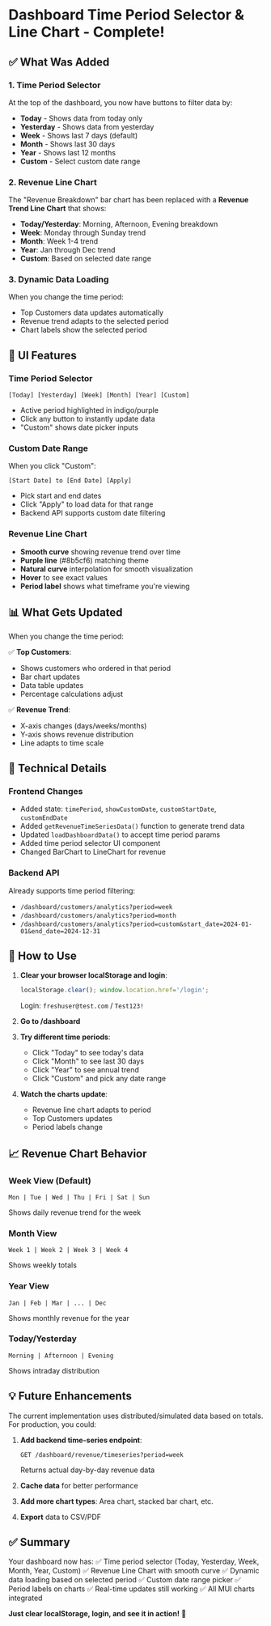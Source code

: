 # Dashboard Time Period Selector & Line Chart - Complete!

## ✅ What Was Added

### 1. **Time Period Selector**
At the top of the dashboard, you now have buttons to filter data by:
- **Today** - Shows data from today only
- **Yesterday** - Shows data from yesterday
- **Week** - Shows last 7 days (default)
- **Month** - Shows last 30 days  
- **Year** - Shows last 12 months
- **Custom** - Select custom date range

### 2. **Revenue Line Chart**
The "Revenue Breakdown" bar chart has been replaced with a **Revenue Trend Line Chart** that shows:
- **Today/Yesterday**: Morning, Afternoon, Evening breakdown
- **Week**: Monday through Sunday trend
- **Month**: Week 1-4 trend
- **Year**: Jan through Dec trend
- **Custom**: Based on selected date range

### 3. **Dynamic Data Loading**
When you change the time period:
- Top Customers data updates automatically
- Revenue trend adapts to the selected period
- Chart labels show the selected period

## 🎨 UI Features

### Time Period Selector
```
[Today] [Yesterday] [Week] [Month] [Year] [Custom]
```
- Active period highlighted in indigo/purple
- Click any button to instantly update data
- "Custom" shows date picker inputs

### Custom Date Range
When you click "Custom":
```
[Start Date] to [End Date] [Apply]
```
- Pick start and end dates
- Click "Apply" to load data for that range
- Backend API supports custom date filtering

### Revenue Line Chart
- **Smooth curve** showing revenue trend over time
- **Purple line** (#8b5cf6) matching theme
- **Natural curve** interpolation for smooth visualization
- **Hover** to see exact values
- **Period label** shows what timeframe you're viewing

## 📊 What Gets Updated

When you change the time period:

✅ **Top Customers**:
- Shows customers who ordered in that period
- Bar chart updates
- Data table updates
- Percentage calculations adjust

✅ **Revenue Trend**:
- X-axis changes (days/weeks/months)
- Y-axis shows revenue distribution
- Line adapts to time scale

## 🔧 Technical Details

### Frontend Changes
- Added state: `timePeriod`, `showCustomDate`, `customStartDate`, `customEndDate`
- Added `getRevenueTimeSeriesData()` function to generate trend data
- Updated `loadDashboardData()` to accept time period params
- Added time period selector UI component
- Changed BarChart to LineChart for revenue

### Backend API
Already supports time period filtering:
- `/dashboard/customers/analytics?period=week`
- `/dashboard/customers/analytics?period=month`
- `/dashboard/customers/analytics?period=custom&start_date=2024-01-01&end_date=2024-12-31`

## 🎉 How to Use

1. **Clear your browser localStorage and login**:
   ```javascript
   localStorage.clear(); window.location.href='/login';
   ```
   Login: `freshuser@test.com` / `Test123!`

2. **Go to /dashboard**

3. **Try different time periods**:
   - Click "Today" to see today's data
   - Click "Month" to see last 30 days
   - Click "Year" to see annual trend
   - Click "Custom" and pick any date range

4. **Watch the charts update**:
   - Revenue line chart adapts to period
   - Top Customers updates
   - Period labels change

## 📈 Revenue Chart Behavior

### Week View (Default)
```
Mon | Tue | Wed | Thu | Fri | Sat | Sun
```
Shows daily revenue trend for the week

### Month View
```
Week 1 | Week 2 | Week 3 | Week 4
```
Shows weekly totals

### Year View
```
Jan | Feb | Mar | ... | Dec
```
Shows monthly revenue for the year

### Today/Yesterday
```
Morning | Afternoon | Evening
```
Shows intraday distribution

## 💡 Future Enhancements

The current implementation uses distributed/simulated data based on totals. For production, you could:

1. **Add backend time-series endpoint**:
   ```
   GET /dashboard/revenue/timeseries?period=week
   ```
   Returns actual day-by-day revenue data

2. **Cache data** for better performance

3. **Add more chart types**: Area chart, stacked bar chart, etc.

4. **Export** data to CSV/PDF

## ✅ Summary

Your dashboard now has:
✅ Time period selector (Today, Yesterday, Week, Month, Year, Custom)
✅ Revenue Line Chart with smooth curve
✅ Dynamic data loading based on selected period
✅ Custom date range picker
✅ Period labels on charts
✅ Real-time updates still working
✅ All MUI charts integrated

**Just clear localStorage, login, and see it in action!** 🚀


